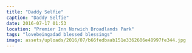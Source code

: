 ```yaml
---
title: "Daddy Selfie"
caption: "Daddy Selfie"
date: 2016-07-17 01:53
location: "Premier Inn Norwich Broadlands Park"
tags: "lovebeingadad blessed blessings"
image: assets/uploads/2016/07/b66fedbaab151e3362606e48997fe344.jpg
---
```

